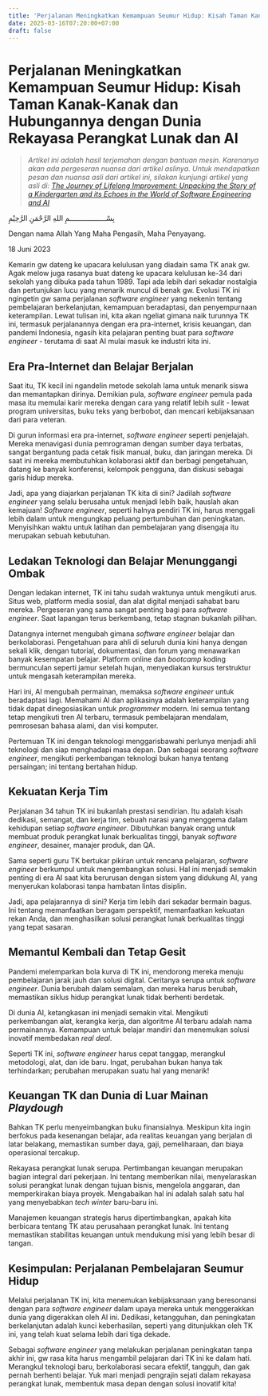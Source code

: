 ```yaml
---
title: 'Perjalanan Meningkatkan Kemampuan Seumur Hidup: Kisah Taman Kanak-Kanak dan Hubungannya dengan Dunia Rekayasa Perangkat Lunak dan AI'
date: 2025-03-16T07:20:00+07:00
draft: false
---
```


# Perjalanan Meningkatkan Kemampuan Seumur Hidup: Kisah Taman Kanak-Kanak dan Hubungannya dengan Dunia Rekayasa Perangkat Lunak dan AI

> _Artikel ini adalah hasil terjemahan dengan bantuan mesin. Karenanya akan ada pergeseran nuansa dari artikel aslinya. Untuk mendapatkan pesan dan nuansa asli dari artikel ini, silakan kunjungi artikel yang asli di: [The Journey of Lifelong Improvement: Unpacking the Story of a Kindergarten and its Echoes in the World of Software Engineering and AI](../../../en/rants/2023/the-journey-of-lifelong-improvement-unpacking-the-story-of-a-kindergarten-and-its-echoes-in-the-world-of-software-engineering-and-ai/)_

بِسْــــــــــــــــــمِ اللهِ الرَّحْمَنِ الرَّحِيْمِ

Dengan nama Allah Yang Maha Pengasih, Maha Penyayang.

18 Juni 2023

Kemarin gw dateng ke upacara kelulusan yang diadain sama TK anak gw. Agak melow juga rasanya buat dateng ke upacara kelulusan ke-34 dari sekolah yang dibuka pada tahun 1989. Tapi ada lebih dari sekadar nostalgia dan pertunjukan lucu yang menarik muncul di benak gw. Evolusi TK ini ngingetin gw sama perjalanan _software engineer_ yang nekenin tentang pembelajaran berkelanjutan, kemampuan beradaptasi, dan penyempurnaan keterampilan. Lewat tulisan ini, kita akan ngeliat gimana naik turunnya TK ini, termasuk perjalanannya dengan era pra-internet, krisis keuangan, dan pandemi Indonesia, ngasih kita pelajaran penting buat para _software engineer_ - terutama di saat AI mulai masuk ke industri kita ini.

## Era Pra-Internet dan Belajar Berjalan

Saat itu, TK kecil ini ngandelin metode sekolah lama untuk menarik siswa dan memantapkan dirinya. Demikian pula, _software engineer_ pemula pada masa itu memulai karir mereka dengan cara yang relatif lebih sulit - lewat program universitas, buku teks yang berbobot, dan mencari kebijaksanaan dari para veteran.

Di gurun informasi era pra-internet, _software engineer_ seperti penjelajah. Mereka menavigasi dunia pemrograman dengan sumber daya terbatas, sangat bergantung pada cetak fisik manual, buku, dan jaringan mereka. Di saat ini mereka membutuhkan kolaborasi aktif dan berbagi pengetahuan, datang ke banyak konferensi, kelompok pengguna, dan diskusi sebagai garis hidup mereka.

Jadi, apa yang diajarkan perjalanan TK kita di sini? Jadilah _software engineer_ yang selalu berusaha untuk menjadi lebih baik, hauslah akan kemajuan! _Software engineer_, seperti halnya pendiri TK ini, harus menggali lebih dalam untuk mengungkap peluang pertumbuhan dan peningkatan. Menyisihkan waktu untuk latihan dan pembelajaran yang disengaja itu merupakan sebuah kebutuhan.

## Ledakan Teknologi dan Belajar Menunggangi Ombak

Dengan ledakan internet, TK ini tahu sudah waktunya untuk mengikuti arus. Situs web, platform media sosial, dan alat digital menjadi sahabat baru mereka. Pergeseran yang sama sangat penting bagi para _software engineer_. Saat lapangan terus berkembang, tetap stagnan bukanlah pilihan.

Datangnya internet mengubah gimana _software engineer_ belajar dan berkolaborasi. Pengetahuan para ahli di seluruh dunia kini hanya dengan sekali klik, dengan tutorial, dokumentasi, dan forum yang menawarkan banyak kesempatan belajar. Platform online dan _bootcamp_ koding bermunculan seperti jamur setelah hujan, menyediakan kursus terstruktur untuk mengasah keterampilan mereka.

Hari ini, AI mengubah permainan, memaksa _software engineer_ untuk beradaptasi lagi. Memahami AI dan aplikasinya adalah keterampilan yang tidak dapat dinegosiasikan untuk _programmer_ modern. Ini semua tentang tetap mengikuti tren AI terbaru, termasuk pembelajaran mendalam, pemrosesan bahasa alami, dan visi komputer.

Pertemuan TK ini dengan teknologi menggarisbawahi perlunya menjadi ahli teknologi dan siap menghadapi masa depan. Dan sebagai seorang _software engineer_, mengikuti perkembangan teknologi bukan hanya tentang persaingan; ini tentang bertahan hidup.

## Kekuatan Kerja Tim

Perjalanan 34 tahun TK ini bukanlah prestasi sendirian. Itu adalah kisah dedikasi, semangat, dan kerja tim, sebuah narasi yang menggema dalam kehidupan setiap _software engineer_. Dibutuhkan banyak orang untuk membuat produk perangkat lunak berkualitas tinggi, banyak _software engineer_, desainer, manajer produk, dan QA.

Sama seperti guru TK bertukar pikiran untuk rencana pelajaran, _software engineer_ berkumpul untuk mengembangkan solusi. Hal ini menjadi semakin penting di era AI saat kita berurusan dengan sistem yang didukung AI, yang menyerukan kolaborasi tanpa hambatan lintas disiplin.

Jadi, apa pelajarannya di sini? Kerja tim lebih dari sekadar bermain bagus. Ini tentang memanfaatkan beragam perspektif, memanfaatkan kekuatan rekan Anda, dan menghasilkan solusi perangkat lunak berkualitas tinggi yang tepat sasaran.

## Memantul Kembali dan Tetap Gesit

Pandemi melemparkan bola kurva di TK ini, mendorong mereka menuju pembelajaran jarak jauh dan solusi digital. Ceritanya serupa untuk _software engineer_. Dunia berubah dalam semalam, dan mereka harus berubah, memastikan siklus hidup perangkat lunak tidak berhenti berdetak.

Di dunia AI, ketangkasan ini menjadi semakin vital. Mengikuti perkembangan alat, kerangka kerja, dan algoritme AI terbaru adalah nama permainannya. Kemampuan untuk belajar mandiri dan menemukan solusi inovatif membedakan _real deal_.

Seperti TK ini, _software engineer_ harus cepat tanggap, merangkul metodologi, alat, dan ide baru. Ingat, perubahan bukan hanya tak terhindarkan; perubahan merupakan suatu hal yang menarik!

## Keuangan TK dan Dunia di Luar Mainan _Playdough_

Bahkan TK perlu menyeimbangkan buku finansialnya. Meskipun kita ingin berfokus pada kesenangan belajar, ada realitas keuangan yang berjalan di latar belakang, memastikan sumber daya, gaji, pemeliharaan, dan biaya operasional tercakup.

Rekayasa perangkat lunak serupa. Pertimbangan keuangan merupakan bagian integral dari pekerjaan. Ini tentang memberikan nilai, menyelaraskan solusi perangkat lunak dengan tujuan bisnis, mengelola anggaran, dan memperkirakan biaya proyek. Mengabaikan hal ini adalah salah satu hal yang menyebabkan _tech winter_ baru-baru ini.

Manajemen keuangan strategis harus dipertimbangkan, apakah kita berbicara tentang TK atau perusahaan perangkat lunak. Ini tentang memastikan stabilitas keuangan untuk mendukung misi yang lebih besar di tangan.

## Kesimpulan: Perjalanan Pembelajaran Seumur Hidup

Melalui perjalanan TK ini, kita menemukan kebijaksanaan yang beresonansi dengan para _software engineer_ dalam upaya mereka untuk menggerakkan dunia yang digerakkan oleh AI ini. Dedikasi, ketangguhan, dan peningkatan berkelanjutan adalah kunci keberhasilan, seperti yang ditunjukkan oleh TK ini, yang telah kuat selama lebih dari tiga dekade.

Sebagai _software engineer_ yang melakukan perjalanan peningkatan tanpa akhir ini, gw rasa kita harus mengambil pelajaran dari TK ini ke dalam hati. Merangkul teknologi baru, berkolaborasi secara efektif, tangguh, dan gak pernah berhenti belajar. Yuk mari menjadi pengrajin sejati dalam rekayasa perangkat lunak, membentuk masa depan dengan solusi inovatif kita!
